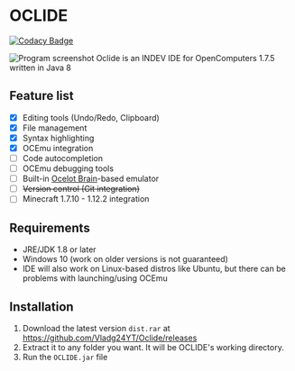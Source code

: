 # OCLIDE
[![Codacy Badge](https://app.codacy.com/project/badge/Grade/d0ace57bc0a349529c699733b8dc3e9e)](https://www.codacy.com/gh/Vladg24YT/Oclide/dashboard?utm_source=github.com&amp;utm_medium=referral&amp;utm_content=Vladg24YT/Oclide&amp;utm_campaign=Badge_Grade)<br>

![Program screenshot](https://raw.githubusercontent.com/Vladg24YT/Oclide/gh-pages/images/screenshots/OCLIDE_screenshot.png) 
Oclide is an INDEV IDE for OpenComputers 1.7.5 written in Java 8

## Feature list
- [x] Editing tools (Undo/Redo, Clipboard)
- [x] File management
- [x] Syntax highlighting
- [x] OCEmu integration
- [ ] Code autocompletion
- [ ] OCEmu debugging tools
- [ ] Built-in [Ocelot Brain](https://gitlab.com/cc-ru/ocelot/ocelot-brain)-based emulator
- [ ] <s>Version control (Git integration)</s>
- [ ] Minecraft 1.7.10 - 1.12.2 integration

## Requirements
* JRE/JDK 1.8 or later
* Windows 10 (work on older versions is not guaranteed)
* IDE will also work on Linux-based distros like Ubuntu, but there can be problems with launching/using OCEmu

## Installation
1. Download the latest version `dist.rar` at https://github.com/Vladg24YT/Oclide/releases
2. Extract it to any folder you want. It will be OCLIDE's working directory.
3. Run the `OCLIDE.jar` file

